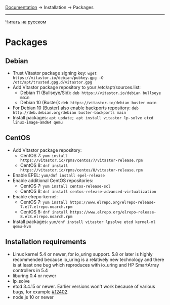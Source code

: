 [Documentation](../../README.md#documentation) → Installation → Packages

-----

[Читать на русском](packages.ru.md)

# Packages

## Debian

- Trust Vitastor package signing key:
  `wget https://vitastor.io/debian/pubkey.gpg -O /etc/apt/trusted.gpg.d/vitastor.gpg`
- Add Vitastor package repository to your /etc/apt/sources.list:
  - Debian 11 (Bullseye/Sid): `deb https://vitastor.io/debian bullseye main`
  - Debian 10 (Buster): `deb https://vitastor.io/debian buster main`
- For Debian 10 (Buster) also enable backports repository:
  `deb http://deb.debian.org/debian buster-backports main`
- Install packages: `apt update; apt install vitastor lp-solve etcd linux-image-amd64 qemu`

## CentOS

- Add Vitastor package repository:
  - CentOS 7: `yum install https://vitastor.io/rpms/centos/7/vitastor-release.rpm`
  - CentOS 8: `dnf install https://vitastor.io/rpms/centos/8/vitastor-release.rpm`
- Enable EPEL: `yum/dnf install epel-release`
- Enable additional CentOS repositories:
  - CentOS 7: `yum install centos-release-scl`
  - CentOS 8: `dnf install centos-release-advanced-virtualization`
- Enable elrepo-kernel:
  - CentOS 7: `yum install https://www.elrepo.org/elrepo-release-7.el7.elrepo.noarch.rpm`
  - CentOS 8: `dnf install https://www.elrepo.org/elrepo-release-8.el8.elrepo.noarch.rpm`
- Install packages: `yum/dnf install vitastor lpsolve etcd kernel-ml qemu-kvm`

## Installation requirements

- Linux kernel 5.4 or newer, for io_uring support. 5.8 or later is highly
  recommended because io_uring is a relatively new technology and there is
  at least one bug which reproduces with io_uring and HP SmartArray
  controllers in 5.4
- liburing 0.4 or newer
- lp_solve
- etcd 3.4.15 or newer. Earlier versions won't work because of various bugs,
  for example [#12402](https://github.com/etcd-io/etcd/pull/12402).
- node.js 10 or newer

